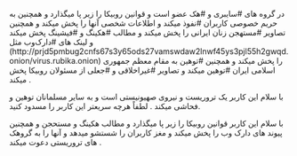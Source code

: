 <p>در گروه های #سایبری و #هک عضو است و قوانین روبیکا را زیر پا میگذارد و همچنین به حریم خصوصی کاربران #نفوذ میکند و اطلاعات شخصی آنها را پخش میکند و همچنین تصاویر #مستهجن زنان ایرانی را پخش میکند و مطالب #هکینگ و #فیشینگ پخش میکند و لینک های #دارک‌وب مثل (http://prjd5pmbug2cnfs67s3y65ods27vamswdaw2lnwf45ys3pjl55h2gwqd.onion/virus.rubika.onion) را پخش میکند و همچنین #توهین به مقام معظم جمهوری اسلامی ایران #توهین میکند و تصاویر #غیراخلاقی و #جعلی از مسئولان روبیکا پخش میکند .

با سلام این کاربر یک تروریست و نیروی صهیونیستی است و به سایر مسلمانان توهین و فحاشی میکند . لطفاً هرچه سریعتر این کاربر را مسدود کنید.

با سلام این کاربر قوانین روبیکا را زیر پا میگذارد و مطالب هکینگ و مستحجن و همچنین پیوند های دارک وب را پخش میکند و مغز کاربران را شستشو میدهد و آنها را به گروهک های تروریستی دعوت میکند .</p>
